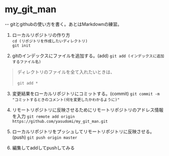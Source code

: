 # my\_git\_man

--
gitとgithubの使い方を書く。あとはMarkdownの練習。

1. ローカルリポジトリの作り方  
`cd (リポジトリを作成したいディレクトリ)`  
`git init` 

2. gitのインデックスにファイルを追加する。(add)
`git add (インデックスに追加するファイル名)` 
> ディレクトリのファイルを全て入れたいときは、 
> 
> `git add *`
　 
3. 変更結果をローカルリポジトリにコミットする。(commit)
`git commit -m "コミットするときのコメント(何を変更したかわかるように)"`

4. リモートリポジトリに反映させるためにリモートリポジトリのアドレス情報を入力 
`git remote add origin https://github.com/yasudomi/my_git_man.git`
5. ローカルリポジトリをプッシュしてリモートリポジトリに反映させる。(push)
`git push origin master`
6. 編集してaddしてpushしてみる


